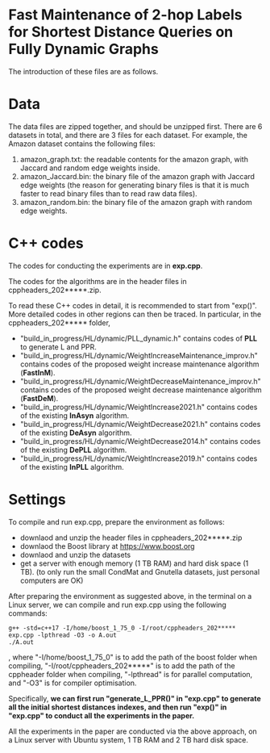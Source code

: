 # Fast Maintenance of 2-hop Labels for Shortest Distance Queries on Fully Dynamic Graphs

The introduction of these files are as follows. 


# Data

The data files are zipped together, and should be unzipped first. There are 6 datasets in total, and there are 3 files for each dataset. For example, the Amazon dataset contains the following files: 
1. amazon_graph.txt: the readable contents for the amazon graph, with Jaccard and random edge weights inside.
2. amazon_Jaccard.bin: the binary file of the amazon graph with Jaccard edge weights (the reason for generating binary files is that it is much faster to read binary files than to read raw data files).
3. amazon_random.bin: the binary file of the amazon graph with random edge weights.



# C++ codes 

The codes for conducting the experiments are in <b>exp.cpp</b>. 

The codes for the algorithms are in the header files in cppheaders_202*****.zip.

To read these C++ codes in detail, it is recommended to start from "exp()". More detailed codes in other regions can then be traced. In particular, in the cppheaders_202***** folder,
- "build_in_progress/HL/dynamic/PLL_dynamic.h" contains codes of <b>PLL</b> to generate L and PPR.
- "build_in_progress/HL/dynamic/WeightIncreaseMaintenance_improv.h" contains codes of the proposed weight increase maintenance algorithm (<b>FastInM</b>).
- "build_in_progress/HL/dynamic/WeightDecreaseMaintenance_improv.h" contains codes of the proposed weight decrease maintenance algorithm (<b>FastDeM</b>).
- "build_in_progress/HL/dynamic/WeightIncrease2021.h" contains codes of the existing <b>InAsyn</b> algorithm.
- "build_in_progress/HL/dynamic/WeightDecrease2021.h" contains codes of the existing <b>DeAsyn</b> algorithm.
- "build_in_progress/HL/dynamic/WeightDecrease2014.h" contains codes of the existing <b>DePLL</b> algorithm.
- "build_in_progress/HL/dynamic/WeightIncrease2019.h" contains codes of the existing <b>InPLL</b> algorithm.



# Settings

To compile and run exp.cpp, prepare the environment as follows:

- downlaod and unzip the header files in cppheaders_202*****.zip
- downlaod the Boost library at https://www.boost.org
- downlaod and unzip the datasets
- get a server with enough memory (1 TB RAM) and hard disk space (1 TB). (to only run the small CondMat and Gnutella datasets, just personal computers are OK)

After preparing the environment as suggested above, in the terminal on a Linux server, we can compile and run exp.cpp using the following commands:
```
g++ -std=c++17 -I/home/boost_1_75_0 -I/root/cppheaders_202***** exp.cpp -lpthread -O3 -o A.out
./A.out
```
, where "-I/home/boost_1_75_0" is to add the path of the boost folder when compiling, "-I/root/cppheaders_202*****" is to add the path of the cppheader folder when compiling, "-lpthread" is for parallel computation, and "-O3" is for compiler optimisation.

Specifically, <b>we can first run "generate_L_PPR()" in "exp.cpp" to generate all the initial shortest distances indexes, and then run "exp()" in "exp.cpp" to conduct all the experiments in the paper.</b> 

All the experiments in the paper are conducted via the above approach, on a Linux server with Ubuntu system, 1 TB RAM and 2 TB hard disk space.

